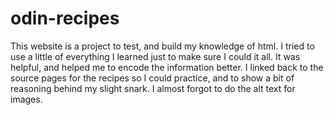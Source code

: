 # odin-recipes
This website is a project to test, and build my knowledge of html. I tried to use a little of everything I learned just to make sure I could it all. It was helpful, and helped me to encode the information better. I linked back to the source pages for the recipes so I could practice, and to show a bit of reasoning behind my slight snark. I almost forgot to do the alt text for images.